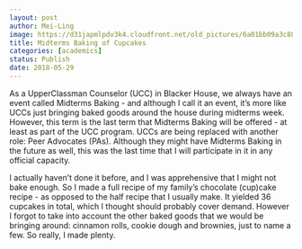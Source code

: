 ```yaml
---
layout: post
author: Mei-Ling
image: https://d31japmlpdv3k4.cloudfront.net/old_pictures/6a01bb09a3c88f970d0224e038dfc6200d-pi.jpg
title: Midterms Baking of Cupcakes
categories: [academics]
status: Publish
date: 2018-05-29
---
```



As a UpperClassman Counselor (UCC) in Blacker House, we always have an event called Midterms Baking - and although I call it an event, it’s more like UCCs just bringing baked goods around the house during midterms week. However, this term is the last term that Midterms Baking will be offered - at least as part of the UCC program. UCCs are being replaced with another role: Peer Advocates (PAs). Although they might have Midterms Baking in the future as well, this was the last time that I will participate in it in any official capacity.

I actually haven’t done it before, and I was apprehensive that I might not bake enough. So I made a full recipe of my family’s chocolate (cup)cake recipe - as opposed to the half recipe that I usually make. It yielded 36 cupcakes in total, which I thought should probably cover demand. However I forgot to take into account the other baked goods that we would be bringing around: cinnamon rolls, cookie dough and brownies, just to name a few. So really, I made plenty.

